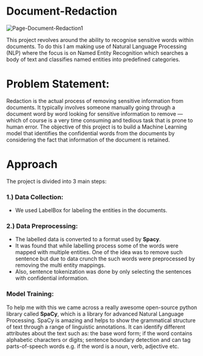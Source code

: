 # Document-Redaction
![Page-Document-Redaction1](https://user-images.githubusercontent.com/81012989/165745898-fed65b54-553a-42e4-a5dd-0fa4b4b9f89e.jpg)

This project revolves around the ability to recognise sensitive words within documents. To do this I am making  use of Natural Language Processing (NLP) where the focus is on Named Entity Recognition which searches a body of text and classifies named entities into predefined categories.

# Problem Statement: 
Redaction is the actual process of removing sensitive information from documents. It typically involves someone manually going through a document word by word looking for sensitive information to remove — which of course is a very time consuming and tedious task that is prone to human error. The objective of this project is to build a Machine Learning model that identifies the confidential words from the documents by considering the fact that information of the document is retained.

# Approach
The project is divided into 3 main steps:

### 1.) Data Collection:
* We used LabelBox for labeling the entities in the documents.

### 2.) Data Preprocessing:
* The labelled data is converted to a format used by **Spacy**.
* It was found that while labelling process some of the words were mapped with multiple entities. One of the idea was to remove such sentence but due to data crunch     the such words were preprocessed by removing the multi entity mappings.
* Also, sentence tokenization was done by only selecting the sentences with confidential information.

### Model Training:
To help me with this we came across a really awesome open-source python library called **SpaCy**, which is a library for advanced Natural Language Processing.
SpaCy is amazing and helps to show the grammatical structure of text through a range of linguistic annotations. It can identify different attributes about the text such as: the base word form; if the word contains alphabetic characters or digits; sentence boundary detection and can tag parts-of-speech words e.g. if the word is a noun, verb, adjective etc.





